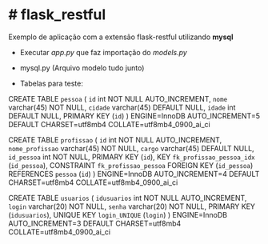 # # flask_restful
Exemplo de aplicação com a extensão flask-restful utilizando **mysql**

- Executar *app.py* que faz importação do *models.py*
- mysql.py (Arquivo modelo tudo junto)

- Tabelas para teste:

CREATE TABLE `pessoa` (
  `id` int NOT NULL AUTO_INCREMENT,
  `nome` varchar(45) NOT NULL,
  `cidade` varchar(45) DEFAULT NULL,
  `idade` int DEFAULT NULL,
  PRIMARY KEY (`id`)
) ENGINE=InnoDB AUTO_INCREMENT=5 DEFAULT CHARSET=utf8mb4 COLLATE=utf8mb4_0900_ai_ci

CREATE TABLE `profissao` (
  `id` int NOT NULL AUTO_INCREMENT,
  `nome_profissao` varchar(45) NOT NULL,
  `cargo` varchar(45) DEFAULT NULL,
  `id_pessoa` int NOT NULL,
  PRIMARY KEY (`id`),
  KEY `fk_profissao_pessoa_idx` (`id_pessoa`),
  CONSTRAINT `fk_profissao_pessoa` FOREIGN KEY (`id_pessoa`) REFERENCES `pessoa` (`id`)
) ENGINE=InnoDB AUTO_INCREMENT=4 DEFAULT CHARSET=utf8mb4 COLLATE=utf8mb4_0900_ai_ci

CREATE TABLE `usuarios` (
  `idusuarios` int NOT NULL AUTO_INCREMENT,
  `login` varchar(20) NOT NULL,
  `senha` varchar(20) NOT NULL,
  PRIMARY KEY (`idusuarios`),
  UNIQUE KEY `login_UNIQUE` (`login`)
) ENGINE=InnoDB AUTO_INCREMENT=3 DEFAULT CHARSET=utf8mb4 COLLATE=utf8mb4_0900_ai_ci